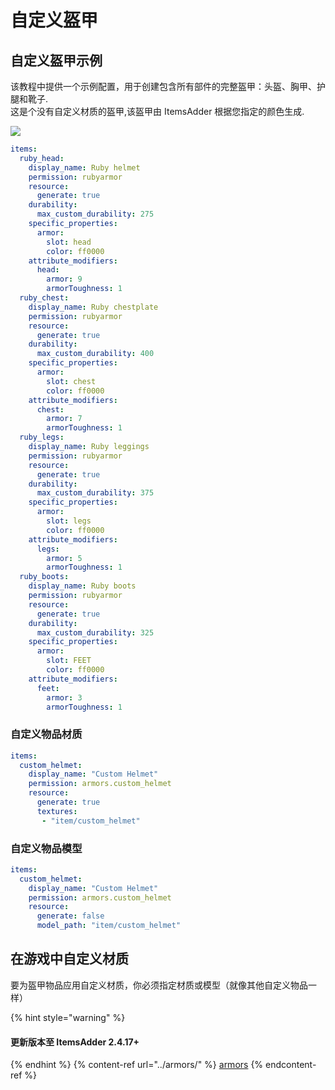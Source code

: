 # 自定义盔甲

## 自定义盔甲示例

该教程中提供一个示例配置，用于创建包含所有部件的完整盔甲：头盔、胸甲、护腿和靴子.
<br>这是个没有自定义材质的盔甲,该盔甲由 ItemsAdder 根据您指定的颜色生成.

![](<../../../.gitbook/assets/image (46) (1) (1) (1).png>)



```yaml
items:
  ruby_head:
    display_name: Ruby helmet
    permission: rubyarmor
    resource:
      generate: true
    durability:
      max_custom_durability: 275
    specific_properties:
      armor:
        slot: head
        color: ff0000
    attribute_modifiers:
      head:
        armor: 9
        armorToughness: 1
  ruby_chest:
    display_name: Ruby chestplate
    permission: rubyarmor
    resource:
      generate: true
    durability:
      max_custom_durability: 400
    specific_properties:
      armor:
        slot: chest
        color: ff0000
    attribute_modifiers:
      chest:
        armor: 7
        armorToughness: 1
  ruby_legs:
    display_name: Ruby leggings
    permission: rubyarmor
    resource:
      generate: true
    durability:
      max_custom_durability: 375
    specific_properties:
      armor:
        slot: legs
        color: ff0000
    attribute_modifiers:
      legs:
        armor: 5
        armorToughness: 1
  ruby_boots:
    display_name: Ruby boots
    permission: rubyarmor
    resource:
      generate: true
    durability:
      max_custom_durability: 325
    specific_properties:
      armor:
        slot: FEET
        color: ff0000
    attribute_modifiers:
      feet:
        armor: 3
        armorToughness: 1
```

### 自定义物品材质

```yaml
items:
  custom_helmet:
    display_name: "Custom Helmet"
    permission: armors.custom_helmet
    resource:
      generate: true
      textures:
       - "item/custom_helmet"
```

### 自定义物品模型

```yaml
items:
  custom_helmet:
    display_name: "Custom Helmet"
    permission: armors.custom_helmet
    resource:
      generate: false
      model_path: "item/custom_helmet"
```

## 在游戏中自定义材质
要为盔甲物品应用自定义材质，你必须指定材质或模型（就像其他自定义物品一样）

{% hint style="warning" %}
#### 更新版本至 ItemsAdder 2.4.17+
{% endhint %}
{% content-ref url="../armors/" %}
[armors](../armors/)
{% endcontent-ref %}

